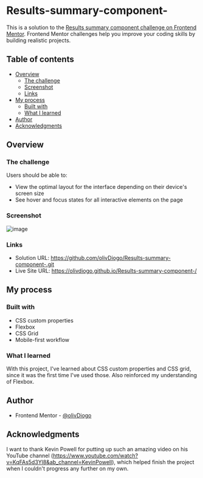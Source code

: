 # Results-summary-component-

This is a solution to the [Results summary component challenge on Frontend Mentor](https://www.frontendmentor.io/challenges/results-summary-component-CE_K6s0maV). Frontend Mentor challenges help you improve your coding skills by building realistic projects.


## Table of contents

- [Overview](#overview)
  - [The challenge](#the-challenge)
  - [Screenshot](#screenshot)
  - [Links](#links)
- [My process](#my-process)
  - [Built with](#built-with)
  - [What I learned](#what-i-learned)
- [Author](#author)
- [Acknowledgments](#acknowledgments)

## Overview

### The challenge

Users should be able to:

- View the optimal layout for the interface depending on their device's screen size
- See hover and focus states for all interactive elements on the page

### Screenshot

![image](https://github.com/olivDiogo/Results-summary-component-/assets/130308508/c71541ea-00c9-401f-ac00-f24a579b0b6c)

### Links

- Solution URL: https://github.com/olivDiogo/Results-summary-component-.git 
- Live Site URL: https://olivdiogo.github.io/Results-summary-component-/

## My process

### Built with
- CSS custom properties
- Flexbox
- CSS Grid
- Mobile-first workflow

### What I learned
With this project, I've learned about CSS custom properties and CSS grid, since it was the first time I've used those.
Also reinforced my understanding of Flexbox.

## Author

- Frontend Mentor - [@olivDiogo](https://www.frontendmentor.io/profile/olivDiogo)

## Acknowledgments

I want to thank Kevin Powell for putting up such an amazing video on his YouTube channel (https://www.youtube.com/watch?v=KqFAs5d3Yl8&ab_channel=KevinPowell), which helped finish the project when I couldn't progress any further on my own.
